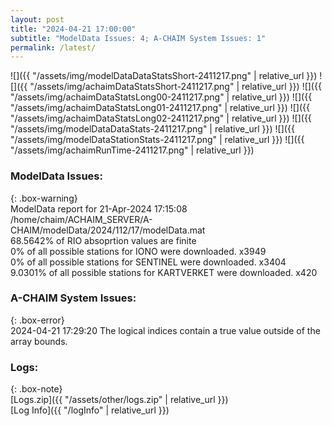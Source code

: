 ```yaml
---
layout: post
title: "2024-04-21 17:00:00"
subtitle: "ModelData Issues: 4; A-CHAIM System Issues: 1"
permalink: /latest/
---
```


![]({{ "/assets/img/modelDataDataStatsShort-2411217.png" | relative_url }})
![]({{ "/assets/img/achaimDataStatsShort-2411217.png" | relative_url }})
![]({{ "/assets/img/achaimDataStatsLong00-2411217.png" | relative_url }})
![]({{ "/assets/img/achaimDataStatsLong01-2411217.png" | relative_url }})
![]({{ "/assets/img/achaimDataStatsLong02-2411217.png" | relative_url }})
![]({{ "/assets/img/modelDataDataStats-2411217.png" | relative_url }})
![]({{ "/assets/img/modelDataStationStats-2411217.png" | relative_url }})
![]({{ "/assets/img/achaimRunTime-2411217.png" | relative_url }})


### ModelData Issues:  
  
{: .box-warning}  
 ModelData report for 21-Apr-2024 17:15:08   
 /home/chaim/ACHAIM_SERVER/A-CHAIM/modelData/2024/112/17/modelData.mat   
 68.5642% of RIO absoprtion values are finite   
 0% of all possible stations for IONO were downloaded. x3949   
 0% of all possible stations for SENTINEL were downloaded. x3404   
 9.0301% of all possible stations for KARTVERKET were downloaded. x420   
  
### A-CHAIM System Issues:  
  
{: .box-error}  
2024-04-21 17:29:20 The logical indices contain a true value outside of the array bounds.  

### Logs:  
  
{: .box-note}  
[Logs.zip]({{ "/assets/other/logs.zip" | relative_url }})  
[Log Info]({{ "/logInfo" | relative_url }})  
